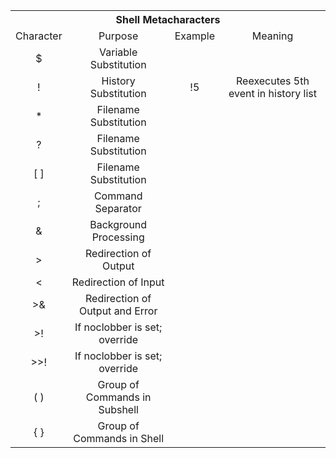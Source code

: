 <html>
<table style="text-align:center;" class="table table-bordered">
<tbody><tr>
<th style="text-align:center;" colspan="4">Shell Metacharacters</th>
</tr>

<tr>
<td>Character</td>
<td>Purpose</td>
<td>Example</td>
<td>Meaning</td>
</tr>

<tr>
<td>$</td>
<td>Variable Substitution</td>
<td></td>
<td></td>
</tr>

<tr>
<td>!</td>
<td>History Substitution</td>
<td>!5</td>
<td>Reexecutes 5th event in history list</td>
</tr>

<tr>
<td>*</td>
<td>Filename Substitution</td>
<td></td>
<td></td>
</tr>

<tr>
<td>?</td>
<td>Filename Substitution</td>
<td></td>
<td></td>
</tr>

<tr>
<td>[ ]</td>
<td>Filename Substitution</td>
<td></td>
<td></td>
</tr>

<tr>
<td>;</td>
<td>Command Separator</td>
<td></td>
<td></td>
</tr>

<tr>
<td>&</td>
<td>Background Processing</td>
<td></td>
<td></td>
</tr>

<tr>
<td>></td>
<td>Redirection of Output</td>
<td></td>
<td></td>
</tr>

<tr>
<td><</td>
<td>Redirection of Input</td>
<td></td>
<td></td>
</tr>

<tr>
<td>>&</td>
<td>Redirection of Output and Error</td>
<td></td>
<td></td>
</tr>

<tr>
<td>>!</td>
<td>If noclobber is set; override</td>
<td></td>
<td></td>
</tr>

<tr>
<td>>>!</td>
<td>If noclobber is set; override</td>
<td></td>
<td></td>
</tr>

<tr>
<td>( )</td>
<td>Group of Commands in Subshell</td>
<td></td>
<td></td>
</tr>

<tr>
<td>{ }</td>
<td>Group of Commands in Shell</td>
<td></td>
<td></td>
</tr>

</tbody></table>
</html>